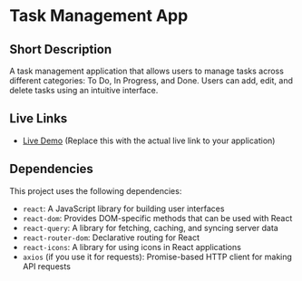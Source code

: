 # Task Management App

## Short Description
A task management application that allows users to manage tasks across different categories: To Do, In Progress, and Done. Users can add, edit, and delete tasks using an intuitive interface.

## Live Links
- [Live Demo](http://your-live-link.com) (Replace this with the actual live link to your application)

## Dependencies
This project uses the following dependencies:

- `react`: A JavaScript library for building user interfaces
- `react-dom`: Provides DOM-specific methods that can be used with React
- `react-query`: A library for fetching, caching, and syncing server data
- `react-router-dom`: Declarative routing for React
- `react-icons`: A library for using icons in React applications
- `axios` (if you use it for requests): Promise-based HTTP client for making API requests
